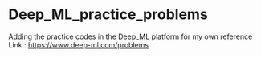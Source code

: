# Deep_ML_practice_problems

Adding the practice codes in the Deep_ML platform for my own reference
Link : https://www.deep-ml.com/problems
